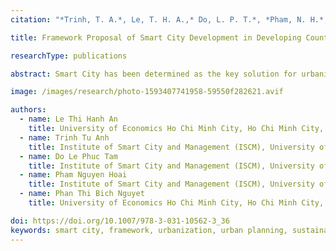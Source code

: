 ```yaml
---
citation: "*Trinh, T. A.*, Le, T. H. A.,* Do, L. P. T.*, *Pham, N. H.*, & Phan, T. B. N. (2022). *Framework Proposal of Smart City Development in Developing Country, A Case Study-Vietnam*. In International Conference on Computational Science and Its Applications (pp. 507-519). Springer, Cham."

title: Framework Proposal of Smart City Development in Developing Country, A Case Study-Vietnam

researchType: publications

abstract: Smart City has been determined as the key solution for urbanization which is considered as the inevitable trend of urban areas. There are many cities aim for the goals to become Smart City, but mostly failed because of different challenges. There is a desire for Smart City strategy of developing countries which having cities that begin to significantly face with the difficulties of urbanization process. This study offered a revolutionary smart city approach and framework for implementation in developing countries considering Vietnam cities as the case studies. Based on the revision for critical factors and journey of Smart City development of successful smart cities globally, the study proposed groups of solutions and framework for building Smart City effectively towards the sustainability in developing countries.

image: /images/research/photo-1593407741958-59550f282621.avif

authors:
  - name: Le Thi Hanh An
    title: University of Economics Ho Chi Minh City, Ho Chi Minh City, Vietnam
  - name: Trinh Tu Anh
    title: Institute of Smart City and Management (ISCM), University of Economics Ho Chi Minh City, Ho Chi Minh City, Vietnam
  - name: Do Le Phuc Tam
    title: Institute of Smart City and Management (ISCM), University of Economics Ho Chi Minh City, Ho Chi Minh City, Vietnam
  - name: Pham Nguyen Hoai
    title: Institute of Smart City and Management (ISCM), University of Economics Ho Chi Minh City, Ho Chi Minh City, Vietnam
  - name: Phan Thi Bich Nguyet
    title: University of Economics Ho Chi Minh City, Ho Chi Minh City, Vietnam

doi: https://doi.org/10.1007/978-3-031-10562-3_36
keywords: smart city, framework, urbanization, urban planning, sustainable development
---
```

